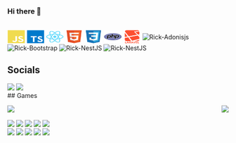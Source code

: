 ### Hi there 👋


<div style="display: inline_block"><br>
  <img align="center" alt="Rick-Js" height="30" width="40" src="https://raw.githubusercontent.com/devicons/devicon/master/icons/javascript/javascript-plain.svg">
  <img align="center" alt="Rick-Ts" height="30" width="40" src="https://raw.githubusercontent.com/devicons/devicon/master/icons/typescript/typescript-plain.svg">
  <img align="center" alt="Rick-React" height="30" width="40" src="https://raw.githubusercontent.com/devicons/devicon/master/icons/react/react-original.svg">
  <img align="center" alt="Rick-HTML" height="30" width="40" src="https://raw.githubusercontent.com/devicons/devicon/master/icons/html5/html5-original.svg">
  <img align="center" alt="Rick-CSS" height="30" width="40" src="https://raw.githubusercontent.com/devicons/devicon/master/icons/css3/css3-original.svg">
  <img align="center" alt="Rick-PHP" height="30" width="40" src="https://raw.githubusercontent.com/devicons/devicon/master/icons/php/php-original.svg">
  <img align="center" alt="Rick-Laravel" height="30" width="40" src="https://raw.githubusercontent.com/devicons/devicon/master/icons/laravel/laravel-plain-wordmark.svg">
  <img align="center" alt="Rick-Adonisjs" height="30" width="40" src="https://img.shields.io/badge/adonisjs-%23220052.svg?style=for-the-badge&logo=adonisjs&logoColor=white">
  <img align="center" alt="Rick-Bootstrap" height="30" width="40" src="https://img.shields.io/badge/bootstrap-%23563D7C.svg?style=for-the-badge&logo=bootstrap&logoColor=white">
  <img align="center" alt="Rick-NestJS" height="30" width="40" src="https://img.shields.io/badge/nestjs-%23E0234E.svg?style=for-the-badge&logo=nestjs&logoColor=white">
  <img align="center" alt="Rick-NestJS" height="30" width="40" src="https://img.shields.io/badge/tailwindcss-%2338B2AC.svg?style=for-the-badge&logo=tailwind-css&logoColor=white">
</div>
  
  ## Socials
 
<div>
  <a href = "mailto:ricknevesbc@icloud.com"><img src="https://img.shields.io/badge/Apple-%23000000.svg?style=for-the-badge&logo=apple&logoColor=whit" target="_blank"></a>
  <a href="https://www.linkedin.com/in/richard-neves/" target="_blank"><img src="https://img.shields.io/badge/-LinkedIn-%230077B5?style=for-the-badge&logo=linkedin&logoColor=white" target="_blank"></a> 
</div>
  ## Games
<p>
  <a href="https://count.getloli.com"><img src="https://count.getloli.com/get/@demo?theme=rule34" /></a>
  <img src="https://weather-icon.journeyad.repl.co/@Chennai?v=1" align="right">
</p>
<div>
<a href="https://www.linkedin.com/in/richard-neves/" target="_blank"><img src="https://img.shields.io/badge/riotgames-D32936.svg?style=for-the-badge&logo=riotgames&logoColor=white"></a> 
<a href="https://www.linkedin.com/in/richard-neves/" target="_blank"><img src="https://img.shields.io/badge/riotgames-D32936.svg?style=for-the-badge&logo=riotgames&logoColor=white"></a> 
<a href="https://www.linkedin.com/in/richard-neves/" target="_blank"><img src="https://img.shields.io/badge/riotgames-D32936.svg?style=for-the-badge&logo=riotgames&logoColor=white"></a> 
<a href="https://www.linkedin.com/in/richard-neves/" target="_blank"><img src="https://img.shields.io/badge/riotgames-D32936.svg?style=for-the-badge&logo=riotgames&logoColor=white"></a> 
<a href="https://www.linkedin.com/in/richard-neves/" target="_blank"><img src="https://img.shields.io/badge/riotgames-D32936.svg?style=for-the-badge&logo=riotgames&logoColor=white"></a> 
</div>
<a href="#"><img src="https://img.shields.io/badge/riotgames-D32936.svg?style=for-the-badge&logo=riotgames&logoColor=white"></a> 
<a href="#"><img src="https://img.shields.io/badge/xbox-%23107C10.svg?style=for-the-badge&logo=xbox&logoColor=white"></a> 
<a href="#"><img src="https://img.shields.io/badge/epicgames-%23313131.svg?style=for-the-badge&logo=epicgames&logoColor=white"></a> 
<a href="#"><img src="https://img.shields.io/badge/ea-%23000000.svg?style=for-the-badge&logo=ea&logoColor=white"></a> 
<a href="#"><img src="https://img.shields.io/badge/battle.net-%2300AEFF.svg?style=for-the-badge&logo=battle.net&logoColor=white"></a> 
